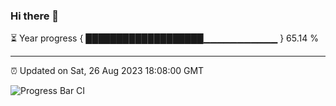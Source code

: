 ### Hi there 👋

⏳ Year progress { ███████████████████▁▁▁▁▁▁▁▁▁▁▁ } 65.14 %

---

⏰ Updated on Sat, 26 Aug 2023 18:08:00 GMT

![Progress Bar CI](https://github.com/Shyam-Makwana/GitHub-Actions-Demo/workflows/Progress%20Bar%20CI/badge.svg)

